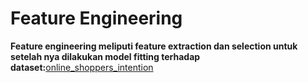 # Feature Engineering
**Feature engineering meliputi feature extraction dan selection untuk setelah nya dilakukan model fitting terhadap dataset:**[online_shoppers_intention](https://www.kaggle.com/datasets/imakash3011/online-shoppers-purchasing-intention-dataset)